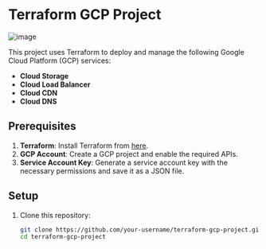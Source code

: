 # Terraform GCP Project
   ![image](https://github.com/user-attachments/assets/f815e08b-f981-49fa-89e6-2bae3c4fd7d1)

This project uses Terraform to deploy and manage the following Google Cloud Platform (GCP) services:
- **Cloud Storage**
- **Cloud Load Balancer**
- **Cloud CDN**
- **Cloud DNS**

## Prerequisites
1. **Terraform**: Install Terraform from [here](https://www.terraform.io/downloads.html).
2. **GCP Account**: Create a GCP project and enable the required APIs.
3. **Service Account Key**: Generate a service account key with the necessary permissions and save it as a JSON file.

## Setup
1. Clone this repository:
   ```bash
   git clone https://github.com/your-username/terraform-gcp-project.git
   cd terraform-gcp-project

